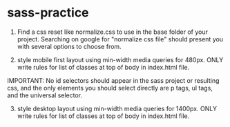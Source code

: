 # sass-practice

1. Find a css reset like normalize.css to use in the base folder of your project. Searching on google for "normalize css file" should present you with several options to choose from.

2. style mobile first layout using min-width media queries for 480px. ONLY write rules for list of classes at top of body in index.html file.

IMPORTANT: No id selectors should appear in the sass project or resulting css, and the only elements you should select directly are p tags, ul tags, and the universal selector.

3. style desktop layout using min-width media queries for 1400px. ONLY write rules for list of classes at top of body in index.html file.